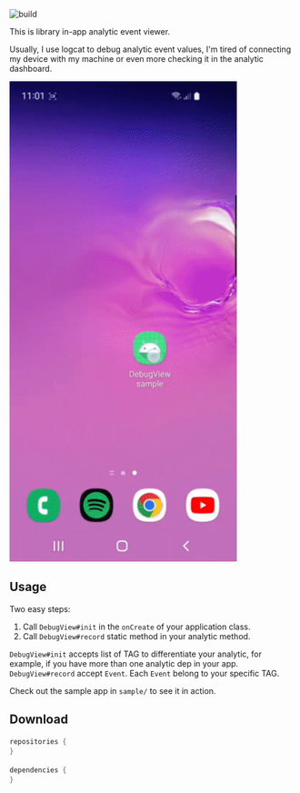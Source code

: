 ![build](https://github.com/wisnukurniawan/analytics-debugview/actions/workflows/build.yml/badge.svg)

This is library in-app analytic event viewer.

Usually, I use logcat to debug analytic event values, I'm tired of connecting my device with my machine or even more checking it in the analytic dashboard.

<img src="art/demo.gif" width="400">

Usage
-----

Two easy steps:

1. Call `DebugView#init` in the `onCreate` of your application class.
2. Call `DebugView#record` static method in your analytic method.

`DebugView#init` accepts list of TAG to differentiate your analytic, for example, if you have more than one analytic dep in your app.
`DebugView#record` accept `Event`. Each `Event` belong to your specific TAG.

Check out the sample app in `sample/` to see it in action.

Download
--------

```groovy
repositories {
}

dependencies {
}
```
